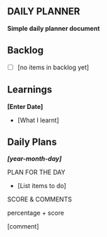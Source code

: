 ## DAILY PLANNER
**Simple daily planner document**

## Backlog
 - [ ] [no items in backlog yet]

## Learnings
**[Enter Date]**

 - [What I learnt]

## Daily Plans
***[year-month-day]***

PLAN FOR THE DAY

 - [List items to do]

SCORE & COMMENTS

percentage + score

[comment]



<!--stackedit_data:
eyJoaXN0b3J5IjpbLTEwOTI4NTMzMTUsMTc2NTE2NTcwNiwtMT
Q3NTY0NDczMCwtMTU5MDk5MDMyOV19
-->